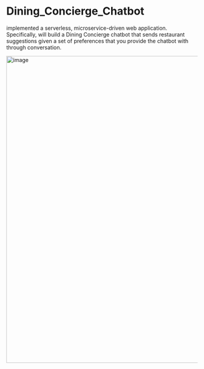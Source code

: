 # Dining_Concierge_Chatbot

implemented a serverless, microservice-driven web application. Specifically, will build a Dining Concierge chatbot that sends restaurant suggestions given a set of preferences that you provide the chatbot with through conversation.

<img width="808" alt="image" src="https://user-images.githubusercontent.com/25790027/184454897-3a6cbea7-24e7-4848-a0b3-f791df2a6828.png">
